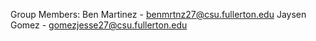 Group Members:
Ben Martinez - benmrtnz27@csu.fullerton.edu
Jaysen Gomez - gomezjesse27@csu.fullerton.edu